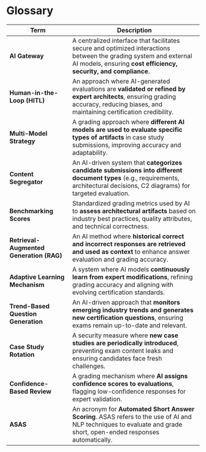 # **Glossary**

| **Term**                                 | **Description**                                                                                                                                                                       |
| ---------------------------------------- | ------------------------------------------------------------------------------------------------------------------------------------------------------------------------------------- |
| **AI Gateway**                           | A centralized interface that facilitates secure and optimized interactions between the grading system and external AI models, ensuring **cost efficiency, security, and compliance**. |
| **Human-in-the-Loop (HITL)**             | An approach where AI-generated evaluations are **validated or refined by expert architects**, ensuring grading accuracy, reducing biases, and maintaining certification credibility.  |
| **Multi-Model Strategy**                 | A grading approach where **different AI models are used to evaluate specific types of artifacts** in case study submissions, improving accuracy and adaptability.                     |
| **Content Segregator**                   | An AI-driven system that **categorizes candidate submissions into different document types** (e.g., requirements, architectural decisions, C2 diagrams) for targeted evaluation.      |
| **Benchmarking Scores**                  | Standardized grading metrics used by AI to **assess architectural artifacts** based on industry best practices, quality attributes, and technical correctness.                        |
| **Retrieval-Augmented Generation (RAG)** | An AI method where **historical correct and incorrect responses are retrieved and used as context** to enhance answer evaluation and grading accuracy.                                |
| **Adaptive Learning Mechanism**          | A system where AI models **continuously learn from expert modifications**, refining grading accuracy and aligning with evolving certification standards.                              |
| **Trend-Based Question Generation**      | An AI-driven approach that **monitors emerging industry trends and generates new certification questions**, ensuring exams remain up-to-date and relevant.                            |
| **Case Study Rotation**                  | A security measure where **new case studies are periodically introduced**, preventing exam content leaks and ensuring candidates face fresh challenges.                               |
| **Confidence-Based Review**              | A grading mechanism where **AI assigns confidence scores to evaluations**, flagging low-confidence responses for expert validation.                                                   |
| **ASAS**                                 | An acronym for **Automated Short Answer Scoring**. ASAS refers to the use of AI and NLP techniques to evaluate and grade short, open-ended responses automatically.                   |
